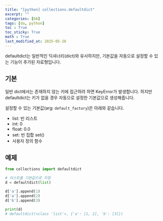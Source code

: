 ```yaml
---
title: "[python] collections.defaultdict"
excerpt: ""
categories: [DA]
tags: [da, python]
toc : True
toc_sticky: True
math : True
last_modified_at: 2025-05-26
---
```


defaultdict는 일반적인 딕셔너리(dict)와 유사하지만, 기본값을 자동으로 설정할 수 있는 기능이 추가된 자료형입니다.

## 기본
일반 dict에서는 존재하지 않는 키에 접근하려 하면 KeyError가 발생합니다. 하지만 defaultdict는 키가 없을 경우 자동으로 설정한 기본값으로 생성해줍니다.

설정할 수 있는 기본값(arg: `default_factory`)은 아래와 같습니다.
- list: 빈 리스트
- int: 0
- float: 0.0
- set: 빈 집합 set()
- 사용자 정의 함수

## 예제
```py
from collections import defaultdict

# 리스트를 기본값으로 지정
d = defaultdict(list)

d['a'].append(1)
d['a'].append(2)
d['b'].append(3)

print(d)  
# defaultdict(<class 'list'>, {'a': [1, 2], 'b': [3]})
```

